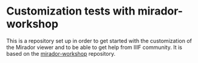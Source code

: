 # Customization tests with mirador-workshop

This is a repository set up in order to get started with the customization of the Mirador viewer and to be able to get help from IIIF community. It is based on the [mirador-workshop](https://github.com/ProjectMirador/mirador-workshop) repository.